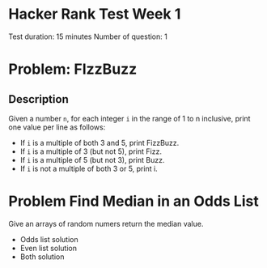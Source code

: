 # Hacker Rank Test Week 1

Test duration: 15 minutes
Number of question: 1

# Problem: FIzzBuzz

## Description

Given a number `n`, for each integer `i` in the range of 1 to n inclusive,
print one value per line as follows:

- If `i` is a multiple of both 3 and 5, print FizzBuzz.
- If `i` is a multiple of 3 (but not 5), print Fizz.
- If `i` is a multiple of 5 (but not 3), print Buzz.
- If `i` is not a multiple of both 3 or 5, print i.

# Problem Find Median in an Odds List

Give an arrays of random numers return the median value.

- Odds list solution
- Even list solution
- Both solution
